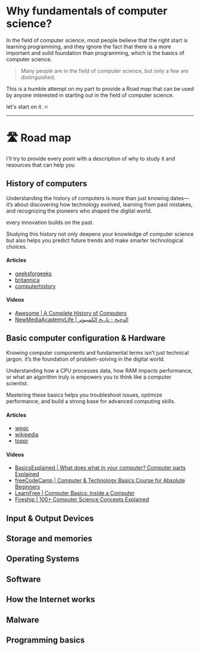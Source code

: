 # Why fundamentals of computer science?


In the field of computer science, most people believe that the right start is learning programming, and they ignore the fact that there is a more important and solid foundation than programming, which is the basics of computer science.

> Many people are in the field of computer science, but only a few are distinguished.

This is a humble attempt on my part to provide a Road map that can be used by anyone interested in starting out in the field of computer science.

let's start on it. 🔥

<hr>

# 🛣️ Road map 

I'll try to provide every point with a description of why to study it and resources that can help you

## History of computers
Understanding the history of computers is more than just knowing dates—it’s about discovering how technology evolved, learning from past mistakes, and recognizing the pioneers who shaped the digital world. 

every innovation builds on the past.

Studying this history not only deepens your knowledge of computer science but also helps you predict future trends and make smarter technological choices.

#### Articles
  
  * [geeksforgeeks](https://www.geeksforgeeks.org/history-of-computers/)
  * [britannica](https://www.britannica.com/technology/computer/Early-business-machines)
  * [computerhistory](https://www.computerhistory.org/timeline/computers/)

#### Videos
  * [Awesome | A Complete History of Computers](https://www.youtube.com/watch?v=4R9IqNE7ZqA&ab_channel=Awesome)
  * [NewMediaAcademyLife | الدحيح - تاريخ الكمبيوتر](https://www.youtube.com/watch?v=suhaKEbaf1w&t=1083s&ab_channel=NewMediaAcademyLife)


## Basic computer configuration & Hardware
Knowing computer components and fundamental terms isn’t just technical jargon. it’s the foundation of problem-solving in the digital world.

Understanding how a CPU processes data, how RAM impacts performance, or what an algorithm truly is empowers you to think like a computer scientist.

Mastering these basics helps you troubleshoot issues, optimize performance, and build a strong base for advanced computing skills.


#### Articles
  * [wpgc](https://wpgc.io/blog/hardware-configuration-explained-the-complete-guide/)
  * [wikipedia](https://en.wikipedia.org/wiki/Glossary_of_computer_science)
  * [toppr](https://www.toppr.com/guides/computer-aptitude-and-knowledge/basics-of-computers/basic-computer-terminology/)

#### Videos
  * [BasicsExplained | What does what in your computer? Computer parts Explained](https://www.youtube.com/watch?v=ExxFxD4OSZ0&ab_channel=BasicsExplained%2CH3Vtux)
  * [freeCodeCamp | Computer & Technology Basics Course for Absolute Beginners](https://www.youtube.com/watch?v=y2kg3MOk1sY&t=361s&ab_channel=freeCodeCamp.org)
  * [LearnFree | Computer Basics: Inside a Computer](https://www.youtube.com/watch?v=HB4I2CgkcCo&ab_channel=LearnFree)
  * [Fireship | 100+ Computer Science Concepts Explained](https://www.youtube.com/watch?v=-uleG_Vecis&ab_channel=Fireship)

## Input & Output Devices

## Storage and memories

## Operating Systems

## Software

## How the Internet works

## Malware

## Programming basics
